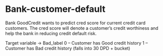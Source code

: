 # Bank-customer-default
Bank GoodCredit wants to predict cred score for current credit card customers. The cred score will denote a customer’s credit worthiness and help the bank in reducing credit default risk.

Target variable → Bad_label 0 – Customer has Good credit history 1 – Customer has Bad credit history (falls into 30 DPD + bucket)

